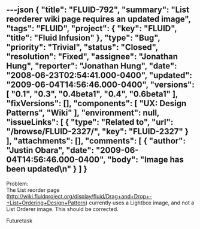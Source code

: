 ---json
{
  "title": "FLUID-792",
  "summary": "List reorderer wiki page requires an updated image",
  "tags": "FLUID",
  "project": {
    "key": "FLUID",
    "title": "Fluid Infusion"
  },
  "type": "Bug",
  "priority": "Trivial",
  "status": "Closed",
  "resolution": "Fixed",
  "assignee": "Jonathan Hung",
  "reporter": "Jonathan Hung",
  "date": "2008-06-23T02:54:41.000-0400",
  "updated": "2009-06-04T14:56:46.000-0400",
  "versions": [
    "0.1",
    "0.3",
    "0.4beta1",
    "0.4",
    "0.6beta1"
  ],
  "fixVersions": [],
  "components": [
    "UX: Design Patterns",
    "Wiki"
  ],
  "environment": null,
  "issueLinks": [
    {
      "type": "Related to",
      "url": "/browse/FLUID-2327/",
      "key": "FLUID-2327"
    }
  ],
  "attachments": [],
  "comments": [
    {
      "author": "Justin Obara",
      "date": "2009-06-04T14:56:46.000-0400",
      "body": "Image has been updated\n"
    }
  ]
}
---
Problem:\
The List reorder page (<http://wiki.fluidproject.org/display/fluid/Drag+and+Drop+-+List+Ordering+Design+Pattern>) currently uses a Lightbox image, and not a List Orderer image. This should be corrected.

Futuretask

        